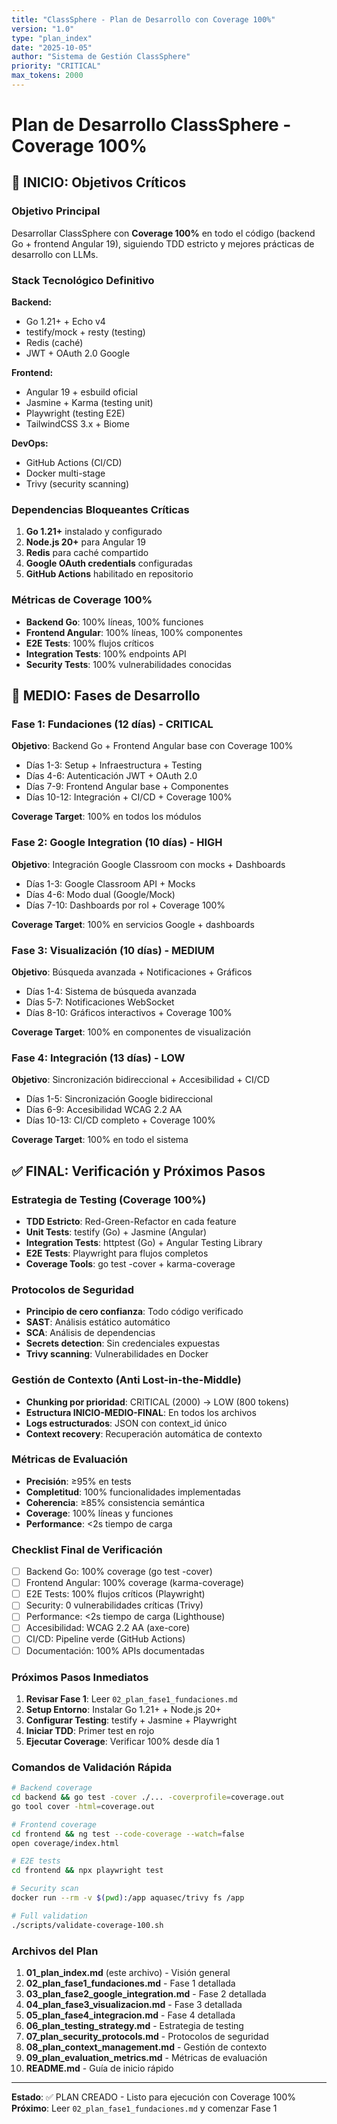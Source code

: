```yaml
---
title: "ClassSphere - Plan de Desarrollo con Coverage 100%"
version: "1.0"
type: "plan_index"
date: "2025-10-05"
author: "Sistema de Gestión ClassSphere"
priority: "CRITICAL"
max_tokens: 2000
---
```


# Plan de Desarrollo ClassSphere - Coverage 100%

## 🎯 INICIO: Objetivos Críticos

### Objetivo Principal
Desarrollar ClassSphere con **Coverage 100%** en todo el código (backend Go + frontend Angular 19), siguiendo TDD estricto y mejores prácticas de desarrollo con LLMs.

### Stack Tecnológico Definitivo
**Backend:**
- Go 1.21+ + Echo v4
- testify/mock + resty (testing)
- Redis (caché)
- JWT + OAuth 2.0 Google

**Frontend:**
- Angular 19 + esbuild oficial
- Jasmine + Karma (testing unit)
- Playwright (testing E2E)
- TailwindCSS 3.x + Biome

**DevOps:**
- GitHub Actions (CI/CD)
- Docker multi-stage
- Trivy (security scanning)

### Dependencias Bloqueantes Críticas
1. **Go 1.21+** instalado y configurado
2. **Node.js 20+** para Angular 19
3. **Redis** para caché compartido
4. **Google OAuth credentials** configuradas
5. **GitHub Actions** habilitado en repositorio

### Métricas de Coverage 100%
- **Backend Go**: 100% líneas, 100% funciones
- **Frontend Angular**: 100% líneas, 100% componentes
- **E2E Tests**: 100% flujos críticos
- **Integration Tests**: 100% endpoints API
- **Security Tests**: 100% vulnerabilidades conocidas

## 📅 MEDIO: Fases de Desarrollo

### Fase 1: Fundaciones (12 días) - CRITICAL
**Objetivo**: Backend Go + Frontend Angular base con Coverage 100%
- Días 1-3: Setup + Infraestructura + Testing
- Días 4-6: Autenticación JWT + OAuth 2.0
- Días 7-9: Frontend Angular base + Componentes
- Días 10-12: Integración + CI/CD + Coverage 100%

**Coverage Target**: 100% en todos los módulos

### Fase 2: Google Integration (10 días) - HIGH
**Objetivo**: Integración Google Classroom con mocks + Dashboards
- Días 1-3: Google Classroom API + Mocks
- Días 4-6: Modo dual (Google/Mock)
- Días 7-10: Dashboards por rol + Coverage 100%

**Coverage Target**: 100% en servicios Google + dashboards

### Fase 3: Visualización (10 días) - MEDIUM
**Objetivo**: Búsqueda avanzada + Notificaciones + Gráficos
- Días 1-4: Sistema de búsqueda avanzada
- Días 5-7: Notificaciones WebSocket
- Días 8-10: Gráficos interactivos + Coverage 100%

**Coverage Target**: 100% en componentes de visualización

### Fase 4: Integración (13 días) - LOW
**Objetivo**: Sincronización bidireccional + Accesibilidad + CI/CD
- Días 1-5: Sincronización Google bidireccional
- Días 6-9: Accesibilidad WCAG 2.2 AA
- Días 10-13: CI/CD completo + Coverage 100%

**Coverage Target**: 100% en todo el sistema

## ✅ FINAL: Verificación y Próximos Pasos

### Estrategia de Testing (Coverage 100%)
- **TDD Estricto**: Red-Green-Refactor en cada feature
- **Unit Tests**: testify (Go) + Jasmine (Angular)
- **Integration Tests**: httptest (Go) + Angular Testing Library
- **E2E Tests**: Playwright para flujos completos
- **Coverage Tools**: go test -cover + karma-coverage

### Protocolos de Seguridad
- **Principio de cero confianza**: Todo código verificado
- **SAST**: Análisis estático automático
- **SCA**: Análisis de dependencias
- **Secrets detection**: Sin credenciales expuestas
- **Trivy scanning**: Vulnerabilidades en Docker

### Gestión de Contexto (Anti Lost-in-the-Middle)
- **Chunking por prioridad**: CRITICAL (2000) → LOW (800 tokens)
- **Estructura INICIO-MEDIO-FINAL**: En todos los archivos
- **Logs estructurados**: JSON con context_id único
- **Context recovery**: Recuperación automática de contexto

### Métricas de Evaluación
- **Precisión**: ≥95% en tests
- **Completitud**: 100% funcionalidades implementadas
- **Coherencia**: ≥85% consistencia semántica
- **Coverage**: 100% líneas y funciones
- **Performance**: <2s tiempo de carga

### Checklist Final de Verificación
- [ ] Backend Go: 100% coverage (go test -cover)
- [ ] Frontend Angular: 100% coverage (karma-coverage)
- [ ] E2E Tests: 100% flujos críticos (Playwright)
- [ ] Security: 0 vulnerabilidades críticas (Trivy)
- [ ] Performance: <2s tiempo de carga (Lighthouse)
- [ ] Accesibilidad: WCAG 2.2 AA (axe-core)
- [ ] CI/CD: Pipeline verde (GitHub Actions)
- [ ] Documentación: 100% APIs documentadas

### Próximos Pasos Inmediatos
1. **Revisar Fase 1**: Leer `02_plan_fase1_fundaciones.md`
2. **Setup Entorno**: Instalar Go 1.21+ + Node.js 20+
3. **Configurar Testing**: testify + Jasmine + Playwright
4. **Iniciar TDD**: Primer test en rojo
5. **Ejecutar Coverage**: Verificar 100% desde día 1

### Comandos de Validación Rápida
```bash
# Backend coverage
cd backend && go test -cover ./... -coverprofile=coverage.out
go tool cover -html=coverage.out

# Frontend coverage
cd frontend && ng test --code-coverage --watch=false
open coverage/index.html

# E2E tests
cd frontend && npx playwright test

# Security scan
docker run --rm -v $(pwd):/app aquasec/trivy fs /app

# Full validation
./scripts/validate-coverage-100.sh
```

### Archivos del Plan
1. **01_plan_index.md** (este archivo) - Visión general
2. **02_plan_fase1_fundaciones.md** - Fase 1 detallada
3. **03_plan_fase2_google_integration.md** - Fase 2 detallada
4. **04_plan_fase3_visualizacion.md** - Fase 3 detallada
5. **05_plan_fase4_integracion.md** - Fase 4 detallada
6. **06_plan_testing_strategy.md** - Estrategia de testing
7. **07_plan_security_protocols.md** - Protocolos de seguridad
8. **08_plan_context_management.md** - Gestión de contexto
9. **09_plan_evaluation_metrics.md** - Métricas de evaluación
10. **README.md** - Guía de inicio rápido

---

**Estado**: ✅ PLAN CREADO - Listo para ejecución con Coverage 100%
**Próximo**: Leer `02_plan_fase1_fundaciones.md` y comenzar Fase 1
